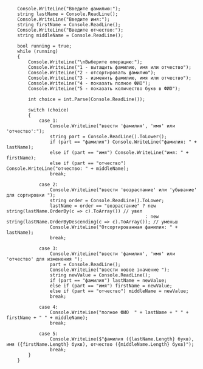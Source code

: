         Console.WriteLine("Введите фамилию:");
        string lastName = Console.ReadLine();
        Console.WriteLine("Введите имя:");
        string firstName = Console.ReadLine();
        Console.WriteLine("Введите отчество:");
        string middleName = Console.ReadLine();

        bool running = true;
        while (running)
        {
            Console.WriteLine("\nВыберите операцию:");
            Console.WriteLine("1 - вытащить фамилию, имя или отчество");
            Console.WriteLine("2 - отсортировать фамилию");
            Console.WriteLine("3 - изменить фамилию, имя или отчество");
            Console.WriteLine("4 - показать полное ФИО");
            Console.WriteLine("5 - показать количество букв в ФИО");

            int choice = int.Parse(Console.ReadLine());

            switch (choice)
            {
                case 1:
                    Console.WriteLine("ввести 'фамилия', 'имя' или 'отчество':");
                    string part = Console.ReadLine().ToLower();
                    if (part == "фамилия") Console.WriteLine("фамилия: " + lastName);
                    else if (part == "имя") Console.WriteLine("имя: " + firstName);
                    else if (part == "отчество") Console.WriteLine("отчество: " + middleName);
                    break;

                case 2:
                    Console.WriteLine("ввести 'возрастание' или 'убывание' для сортировки ");
                    string order = Console.ReadLine().ToLower;
                    lastName = order == "возрастание" ? new string(lastName.OrderBy(c => c).ToArray()) // увел
                                                       : new string(lastName.OrderByDescending(c => c).ToArray()); // уменьш
                    Console.WriteLine("Отсортированная фамилия: " + lastName);
                    break;

                case 3:
                    Console.WriteLine("ввести 'фамилия', 'имя' или 'отчество' для изменения ");
                    part = Console.ReadLine();
                    Console.WriteLine("ввести новое значение ");
                    string newValue = Console.ReadLine();
                    if (part == "фамилия") lastName = newValue;
                    else if (part == "имя") firstName = newValue;
                    else if (part == "отчество") middleName = newValue;
                    break;

                case 4:
                    Console.WriteLine("полное ФИО  " + lastName + " " + firstName + " " + middleName);
                    break;

                case 5:
                    Console.WriteLine($"фамилия ({lastName.Length} букв), имя ({firstName.Length} букв), отчество ({middleName.Length} букв)");
                    break;
            }
        }
